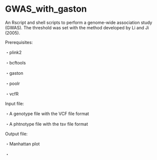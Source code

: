 # GWAS_with_gaston
An Rscript and shell scripts to perform a genome-wide association study (GWAS). The threshold was set with the method developed by Li and Ji (2005).



Prerequisites:

・plink2 

・bcftools

・gaston

・poolr

・vcfR



Input file:

・A genotype file with the VCF file format

・A phtnotype file with the tsv file format


Output file:

・Manhattan plot

・

